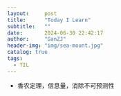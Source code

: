 ```yaml
---
layout:     post
title:      "Today I Learn"
subtitle:   ""
date:       2024-06-30 22:42:17
author:     "GanZJ"
header-img: "img/sea-mount.jpg"
catalog: true
tags:
  - TIL
---
```


- 香农定理，信息量，消除不可预测性

  
